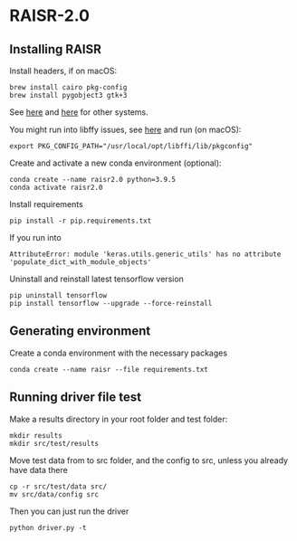 # RAISR-2.0

## Installing RAISR

Install headers, if on macOS:

    brew install cairo pkg-config
    brew install pygobject3 gtk+3

See [here](https://pycairo.readthedocs.io/en/latest/getting_started.html) and [here](https://pygobject.readthedocs.io/en/latest/getting_started.html#getting-started) for other systems.

You might run into libffy issues, see [here](https://github.com/mesonbuild/meson/issues/2273#issuecomment-420412230) and run (on macOS):

    export PKG_CONFIG_PATH="/usr/local/opt/libffi/lib/pkgconfig"

Create and activate a new conda environment (optional):

    conda create --name raisr2.0 python=3.9.5
    conda activate raisr2.0

Install requirements

    pip install -r pip.requirements.txt

If you run into

    AttributeError: module 'keras.utils.generic_utils' has no attribute 'populate_dict_with_module_objects'

Uninstall and reinstall latest tensorflow version

    pip uninstall tensorflow
    pip install tensorflow --upgrade --force-reinstall

## Generating environment

Create a conda environment with the necessary packages

    conda create --name raisr --file requirements.txt

## Running driver file test

Make a results directory in your root folder and test folder:

    mkdir results
    mkdir src/test/results

Move test data from to src folder, and the config to src, unless you already have data there

    cp -r src/test/data src/
    mv src/data/config src

Then you can just run the driver

    python driver.py -t

